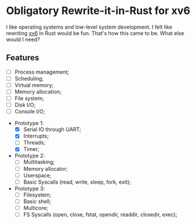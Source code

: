 # Obligatory Rewrite-it-in-Rust for xv6

I like operating systems and low-level system development. I felt like rewriting [xv6](https://github.com/mit-pdos/xv6-public) in Rust would be fun. That's how this came to be. What else would I need?

## Features

- [ ] Process management;
- [ ] Scheduling;
- [ ] Virtual memory;
- [ ] Memory allocation;
- [ ] File system;
- [ ] Disk I/O;
- [ ] Console I/O;

- Prototype 1:
    - [x] Serial IO through UART;
    - [x] Interrupts;
    - [ ] Threads;
    - [x] Timer;
- Prototype 2:
    - [ ] Multitasking;
    - [ ] Memory allocator;
    - [ ] Userspace;
    - [ ] Basic Syscalls (read, write, sleep, fork, exit);
- Prototype 3:
    - [ ] Filesystem;
    - [ ] Basic shell;
    - [ ] Multicore;
    - [ ] FS Syscalls (open, close, fstat, opendir, readdir, closedir, exec);
